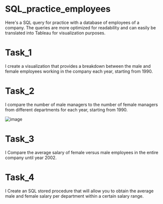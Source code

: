 # SQL_practice_employees
 Here's a SQL query for practice with a database of employees of a company. The queries are more optimized for readability and can easily be translated into Tableau for visualization purposes.

# Task_1
I create a visualization that provides a breakdown between the male and female employees working in the company each year, starting from 1990. 

# Task_2
I compare the number of male managers to the number of female managers from different departments for each year, starting from 1990.



![image](https://github.com/Christina96/SQL_practice_employees/assets/143613740/0f47b08a-07a7-480e-a5f5-f17461598882)




# Task_3
I Compare the average salary of female versus male employees in the entire company until year 2002.

# Task_4
I Create an SQL stored procedure that will allow you to obtain the average male and female salary per department within a certain salary range.
